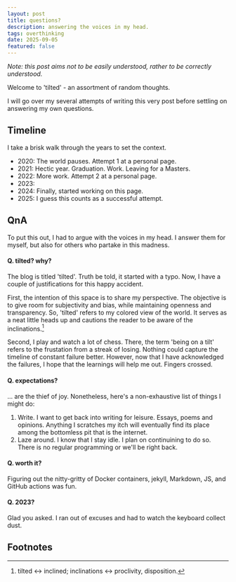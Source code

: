 ```yaml
---
layout: post
title: questions?
description: answering the voices in my head.
tags: overthinking
date: 2025-09-05
featured: false
---
```


_Note: this post aims not to be easily understood, rather to be correctly understood._

Welcome to 'tilted' - an assortment of random thoughts.

I will go over my several attempts of writing this very post before settling on answering my own questions.

## Timeline

I take a brisk walk through the years to set the context.

- 2020: The world pauses. Attempt 1 at a personal page.
- 2021: Hectic year. Graduation. Work. Leaving for a Masters.
- 2022: More work. Attempt 2 at a personal page.
- 2023:
- 2024: Finally, started working on this page.
- 2025: I guess this counts as a successful attempt.

## QnA

To put this out, I had to argue with the voices in my head. I answer them for myself, but also for others who partake in this madness.

#### Q. tilted? why?

The blog is titled 'tilted'. Truth be told, it started with a typo. Now, I have a couple of justifications for this happy accident.

First, the intention of this space is to share my perspective. The objective is to give room for subjectivity and bias, while maintaining openness and transparency. So, 'tilted' refers to my colored view of the world. It serves as a neat little heads up and cautions the reader to be aware of the inclinations.[^1]

Second, I play and watch a lot of chess. There, the term 'being on a tilt' refers to the frustation from a streak of losing. Nothing could capture the timeline of constant failure better. However, now that I have acknowledged the failures, I hope that the learnings will help me out. Fingers crossed.

#### Q. expectations?

... are the thief of joy. Nonetheless, here's a non-exhaustive list of things I might do:

1. Write.
   I want to get back into writing for leisure. Essays, poems and opinions. Anything I scratches my itch will eventually find its place among the bottomless pit that is the internet.
2. Laze around.
   I know that I stay idle. I plan on continuining to do so. There is no regular programming or we'll be right back.

#### Q. worth it?

Figuring out the nitty-gritty of Docker containers, jekyll, Markdown, JS, and GitHub actions was fun.

#### Q. 2023?

Glad you asked. I ran out of excuses and had to watch the keyboard collect dust.

## Footnotes

[^1]: tilted &harr; inclined; inclinations &harr; proclivity, disposition.
